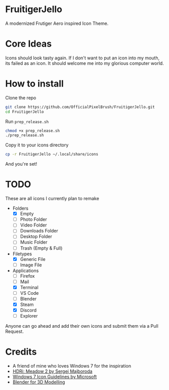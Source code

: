 # FruitigerJello
A modernized Frutiger Aero inspired Icon Theme.

# Core Ideas
Icons should look tasty again.
If I don't want to put an icon into my mouth, its failed as an icon.
It should welcome me into my glorious computer world.

# How to install
Clone the repo
```bash
git clone https://github.com/OfficialPixelBrush/FruitigerJello.git
cd FruitigerJello
```

Run `prep_release.sh`
```bash
chmod +x prep_release.sh
./prep_release.sh
```

Copy it to your icons directory
```bash
cp -r FruitigerJello ~/.local/share/icons
```

And you're set!

# TODO
These are all icons I currently plan to remake
- Folders
    - [x] Empty
    - [ ] Photo Folder
    - [ ] Video Folder
    - [ ] Downloads Folder
    - [ ] Desktop Folder
    - [ ] Music Folder
    - [ ] Trash (Empty & Full)
- Filetypes
    - [x] Generic File
    - [ ] Image File
- Applications
    - [ ] Firefox
    - [ ] Mail
    - [x] Terminal
    - [ ] VS Code
    - [ ] Blender
    - [x] Steam
    - [x] Discord
    - [ ] Explorer

Anyone can go ahead and add their own icons and submit them via a Pull Request.

# Credits
- A friend of mine who loves Windows 7 for the inspiration
- [HDRi: Meadow 2 by Sergej Majboroda](https://polyhaven.com/a/meadow_2)
- [Windows 7 Icon Guidelines by Microsoft](https://learn.microsoft.com/en-us/windows/win32/uxguide/vis-icons)
- [Blender for 3D Modelling](https://www.blender.org/download/)
